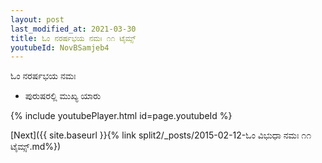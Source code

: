 ```yaml
---
layout: post
last_modified_at: 2021-03-30
title: ಓಂ ನರರ್ಷಭಯ ನಮಃ ೧೧ ಟೈಮ್ಸ್
youtubeId: NovBSamjeb4
---
```

 
 
 ಓಂ ನರರ್ಷಭಯ ನಮಃ  
 
 -  ಪುರುಷರಲ್ಲಿ ಮುಖ್ಯ ಯಾರು 
 
  
 
  
 
 
 
 
 
 


{% include youtubePlayer.html id=page.youtubeId %}
 
[Next]({{ site.baseurl }}{% link  split2/_posts/2015-02-12-ಓಂ ವಿಭುಧಾ ನಮಃ ೧೧ ಟೈಮ್ಸ್.md%})
 
